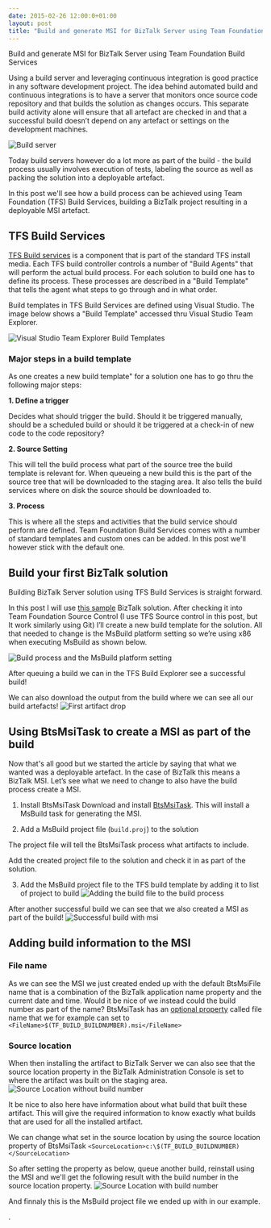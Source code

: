```yaml
---
date: 2015-02-26 12:00:0+01:00
layout: post
title: "Build and generate MSI for BizTalk Server using Team Foundation Build Services"
---
```

Build and generate MSI for BizTalk Server using Team Foundation Build Services

Using a build server and leveraging continuous integration is good practice in any software 
development project. The idea behind automated build and continuous integrations is to have a server that 
monitors once source code repository and that builds the solution as changes occurs. This separate build 
activity alone will ensure that all artefact are checked in and that a successful build doesn’t depend on any 
artefact or settings on the development machines.

![Build server](https://www.dropbox.com/s/qmifhapfsaxkjlb/1.png?raw=1)

Today build servers however do a lot more as part of the build - the build process usually involves execution of 
tests, labeling the source as well as packing the solution into a deployable artefact. 

In this post we'll see how a build process can be achieved using Team Foundation (TFS) Build Services, building a BizTalk project resulting in 
a deployable MSI artefact.


## TFS Build Services
[TFS Build services](https://msdn.microsoft.com/en-us/library/ee259687.aspx) is a component that is part of the standard TFS install media. 
Each TFS build controller controls a number of "Build Agents" that will perform the actual build process. For each solution to build one has to 
define its process. These processes are described in a "Build Template" that tells the agent what steps to go through 
and in what order.

Build templates in TFS Build Services are defined using Visual Studio. The image below shows a "Build Template" accessed thru Visual Studio Team Explorer.

![Visual Studio Team Explorer Build Templates](https://www.dropbox.com/s/shd29htzarcm6a4/2.png?raw=1)

### Major steps in a build template
As one creates a new build template" for a solution one has to go thru the following major steps:

**1. Define a trigger**

Decides what should trigger the build. Should it be triggered manually, should be a scheduled build or should it 
be triggered at a check-in of new code to the code repository?

**2. Source Setting**

This will tell the build process what part of the source tree the build template is relevant for. When queueing 
a new build this is the part of the source tree that will be downloaded to the staging area. It also tells the build 
services where on disk the source should be downloaded to.

**3. Process**

This is where all the steps and activities that the build service should perform are defined. Team Foundation Build 
Services comes with a number of standard templates and custom ones can be added. In this post we'll however stick with the default one.

## Build your first BizTalk solution

Building BizTalk Server solution using TFS Build Services is straight forward. 

In this post I will use [this sample](https://github.com/riha/BtsMsiTask/tree/master/Sample) BizTalk solution. After checking it into Team 
Foundation Source Control (I use TFS Source control in this post, but It work similarly using Git) I’ll create a new build template for the solution. All that needed to change is the MsBuild platform setting so we’re using x86 when executing MsBuild as shown below.
 
![Build process and the MsBuild platform setting](https://www.dropbox.com/s/2alqzwmicye7qsd/3.png?raw=1)

After queuing a build we can in the TFS Build Explorer see a successful build!
 
We can also download the output from the build where we can see all our build artefacts!
![First artifact drop](https://www.dropbox.com/s/hza1lx1tfb2cxbb/5.png?raw=1)
 
## Using BtsMsiTask to create a MSI as part of the build
Now that's all good but we started the article by saying that what we wanted was a deployable artefact. In the case of 
BizTalk this means a BizTalk MSI. Let’s see what we need to change to also have the build process create a MSI.

1. Install BtsMsiTask
Download and install [BtsMsiTask](http://richardhallgren.com/BtsMsiTask/). This will install a MsBuild task for generating the MSI.

2. Add a MsBuild project file (`build.proj`) to the solution 
<script src="https://gist.github.com/riha/24856902e68bae4ec244.js"></script> The project file will tell the BtsMsiTask process what artifacts to include. 
Add the created project file to the solution and check it in as part of the solution.

3. Add the MsBuild project file to the TFS build template by adding it to list of project to build
![Adding the build file to the build process](https://www.dropbox.com/s/9bvopwd0p6vas1p/6.png?raw=1)

After another successful build we can see that we also created a MSI as part of the build!
![Successful build with msi](https://www.dropbox.com/s/eadrq1eonqxivdb/7.png?raw=1)
 
## Adding build information to the MSI
### File name
As we can see the MSI we just created ended up with the default BtsMsiFile name that is a combination of the BizTalk application name property and the 
current date and time. Would it be nice of we instead could the build number as part of the name?
BtsMsiTask has an [optional property](http://richardhallgren.com/BtsMsiTask/available-parameters/) called file name that we for 
example can set to `<FileName>$(TF_BUILD_BUILDNUMBER).msi</FileName>`

### Source location
When then installing the artifact to BizTalk Server we can also see that the source location property in the BizTalk Administration Console is set to 
where the artifact was built on the staging area. 
![Source Location without build number](https://www.dropbox.com/s/vtayz2mh6h48e7i/8.png?raw=1)

It be nice to also here have information about what build that built these artifact. This will give the required information to know exactly what builds that are used for all the installed artifact.
 
We can change what set in the source location by using the source location property of BtsMsiTask `<SourceLocation>c:\$(TF_BUILD_BUILDNUMBER)</SourceLocation>`

So after setting the property as below, queue another build, reinstall using the MSI and we'll get the following result with the build number in the source location property.
![Source Location with build number](https://www.dropbox.com/s/lacj7iwzs8nt4e0/9.png?raw=1)

And finnaly this is the MsBuild project file we ended up with in our example. 
<script src="https://gist.github.com/riha/dd8d7b4a1fed1bad3ca5.js"></script>


.
 


